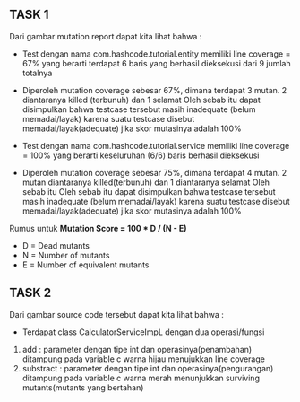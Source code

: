## TASK 1

Dari gambar mutation report dapat kita lihat bahwa :

- Test dengan nama com.hashcode.tutorial.entity memiliki line coverage = 67% yang berarti terdapat 6 baris yang berhasil dieksekusi dari 9 jumlah totalnya
- Diperoleh mutation coverage sebesar 67%, dimana terdapat 3 mutan. 2 diantaranya killed (terbunuh) dan 1 selamat
  Oleh sebab itu dapat disimpulkan bahwa testcase tersebut masih inadequate (belum memadai/layak) karena suatu testcase disebut memadai/layak(adequate) jika skor mutasinya adalah 100%

- Test dengan nama com.hashcode.tutorial.service memiliki line coverage = 100% yang berarti keseluruhan (6/6) baris berhasil dieksekusi
- Diperoleh mutation coverage sebesar 75%, dimana terdapat 4 mutan. 2 mutan diantaranya killed(terbunuh) dan 1 diantaranya selamat
  Oleh sebab itu Oleh sebab itu dapat disimpulkan bahwa testcase tersebut masih inadequate (belum memadai/layak) karena suatu testcase disebut memadai/layak(adequate) jika skor mutasinya adalah 100%

Rumus untuk **Mutation Score = 100 \* D / (N - E)**

- D = Dead mutants
- N = Number of mutants
- E = Number of equivalent mutants

## TASK 2

Dari gambar source code tersebut dapat kita lihat bahwa :

- Terdapat class CalculatorServiceImpL dengan dua operasi/fungsi

1. add : parameter dengan tipe int dan operasinya(penambahan) ditampung pada variable c
   warna hijau menujukkan line coverage
2. substract : parameter dengan tipe int dan operasinya(pengurangan) ditampung pada variable c
   warna merah menunjukkan surviving mutants(mutants yang bertahan)
